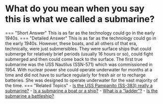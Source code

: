 # What do you mean when you say this is what we called a submarine?

=== "Short Answer"
    This is as far as the technology could go in the early 1940s.
=== "Detailed Answer"
    This is as far as the technology could go in the early 1940s.  However, these boats, and all others of that era, technically, were just submersibles.  They were surface ships that could submerge for relatively brief periods (usually 16 hours or so), could fight submerged and then could come back to the surface.  The first true submarine was the USS Nautilus (SSN-571) which was commissioned in 1954.  With nuclear power she could operate underwater for months at a time and did not have to surface regularly for fresh air or to recharge batteries.  She was designed to operate underwater for the vast majority of the time.
=== "Related Topics"
    - [Is the USS Pampanito (SS-383) really a submarine?](./is-the-uss-pampanito-ss-383-really-a-submarine.md)
    - [Is a submarine a boat or a ship?](./is-a-submarine-a-boat-or-a-ship.md)
    - [What is a “ladder”?](./what-is-a-ladder.md)
    - [Is the submarine a battleship?](./is-the-submarine-a-battleship.md)
